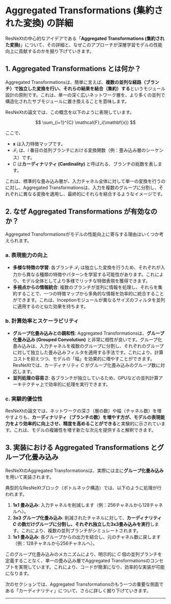 # Aggregated Transformations (集約された変換) の詳細

ResNeXtの中心的なアイデアである「**Aggregated Transformations (集約された変換)**」について、その詳細と、なぜこのアプローチが深層学習モデルの性能向上に貢献するのかを掘り下げていきます。

## 1. Aggregated Transformations とは何か？

Aggregated Transformationsは、簡単に言えば、**複数の並列な経路（ブランチ）で独立した変換を行い、それらの結果を結合（集約）する**というモジュール設計の原則です。これは、単一の深く広いネットワーク層を、より多くの並列で構造化されたサブモジュールに置き換えることを意味します。

ResNeXtの論文では、この概念を以下のように表現しています。

$$
\sum_{i=1}^{C} \mathcal{F}_i(\mathbf{x})
$$

ここで、
* $\mathbf{x}$ は入力特徴マップです。
* $\mathcal{F}_i$ は、$i$ 番目の並列ブランチにおける変換関数（例：畳み込み層のシーケンス）です。
* $C$ は**カーディナリティ (Cardinality)** と呼ばれる、ブランチの総数を表します。

これは、標準的な畳み込み層が、入力チャネル全体に対して単一の変換を行うのに対し、Aggregated Transformationsは、入力を複数のグループに分割し、それぞれに異なる変換を適用し、最終的にそれらを結合するようなイメージです。

## 2. なぜ Aggregated Transformations が有効なのか？

Aggregated Transformationsがモデルの性能向上に寄与する理由はいくつか考えられます。

### a. 表現能力の向上

* **多様な特徴の学習**: 各ブランチ $\mathcal{F}_i$ は独立した変換を行うため、それぞれが入力から異なる種類の特徴やパターンを学習する可能性があります。これにより、モデル全体としてより多様でリッチな特徴表現を獲得できます。
* **多視点からの情報統合**: 複数のブランチが並列に情報を処理し、それらを集約することで、一つの特徴マップから多角的な情報を効率的に統合することができます。これは、Inceptionモジュールが異なるサイズのフィルタを並列に適用するのと似た効果を持ちます。

### b. 計算効率とスケーラビリティ

* **グループ化畳み込みとの親和性**: Aggregated Transformationsは、**グループ化畳み込み (Grouped Convolution)** と非常に相性が良いです。グループ化畳み込みは、入力チャネルを複数のグループに分割し、それぞれのグループに対して独立した畳み込みフィルタを適用する手法です。これにより、計算コストを抑えつつ、モデルの「幅」を効果的に増やすことができます。ResNeXtでは、カーディナリティ $C$ がグループ化畳み込みのグループ数に対応します。
* **並列処理の容易さ**: 各ブランチが独立しているため、GPUなどの並列計算アーキテクチャ上で効率的に処理を実行できます。

### c. 実験的優位性

ResNeXtの論文では、ネットワークの深さ（層の数）や幅（チャネル数）を増やすよりも、**カーディナリティ（ブランチの数）を増やす方が、モデルの表現能力をより効率的に向上させ、精度を高めることができる**と実験的に示されています。これは、モデルの複雑性を増す新たな次元を提供すると解釈できます。

## 3. 実装における Aggregated Transformations とグループ化畳み込み

ResNeXtのAggregated Transformationsは、実際には主に**グループ化畳み込み**を用いて実装されます。

典型的なResNeXtブロック（ボトルネック構造）では、以下のように処理が行われます。

1.  **1x1 畳み込み**: 入力チャネルを削減します（例：256チャネルから128チャネルへ）。
2.  **3x3 グループ化畳み込み**: 削減されたチャネルに対して、**カーディナリティ $C$ の数だけグループに分割し、それぞれ独立した3x3畳み込みを実行**します。これにより、複数の並列ブランチがシミュレートされます。
3.  **1x1 畳み込み**: 各グループからの出力を結合し、元のチャネル数に戻します（例：128チャネルから256チャネルへ）。

このグループ化畳み込みのメカニズムにより、明示的に $C$ 個の並列ブランチを定義することなく、単一の畳み込み層でAggregated Transformationsのコンセプトを実現しています。これにより、コードが簡潔になり、効率的な実装が可能になります。

次のセクションでは、Aggregated Transformationsのもう一つの重要な側面である「カーディナリティ」について、さらに詳しく掘り下げていきます。

---